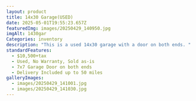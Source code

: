 ```yaml
---
layout: product
title: 14x30 Garage(USED)
date: 2025-05-01T19:55:23.657Z
featuredImg: images/20250429_140950.jpg
imgAlt: 1430gar
Categories: inventory
description: "This is a used 14x30 garage with a door on both ends. "
standardFeatures:
  - $10,500+tax
  - Used, No Warranty, Sold as-is
  - 7x7 Garage Door on both ends
  - Delivery Included up to 50 miles
galleryImages:
  - images/20250429_141001.jpg
  - images/20250429_141030.jpg
---
```

